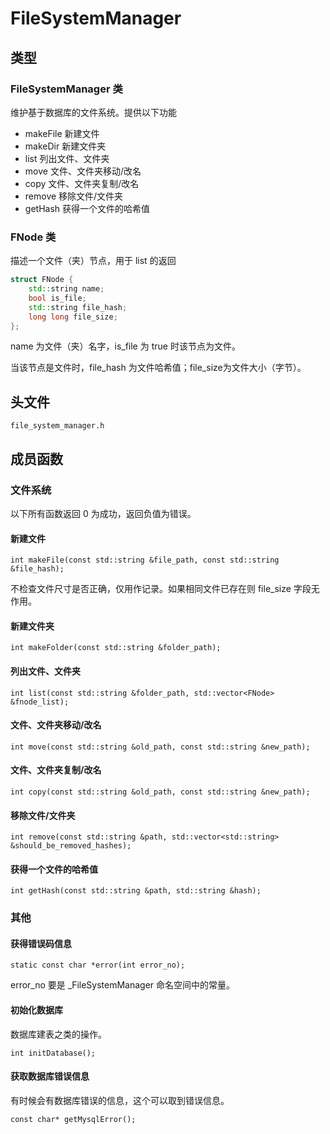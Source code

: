 # FileSystemManager

## 类型

### FileSystemManager 类

维护基于数据库的文件系统。提供以下功能

- makeFile 新建文件
- makeDir 新建文件夹
- list 列出文件、文件夹
- move 文件、文件夹移动/改名
- copy 文件、文件夹复制/改名
- remove 移除文件/文件夹
- getHash 获得一个文件的哈希值

### FNode 类

描述一个文件（夹）节点，用于 list 的返回

```c++
struct FNode {
	std::string name;
	bool is_file;
	std::string file_hash;
	long long file_size;
};
```

name 为文件（夹）名字，is_file 为 true 时该节点为文件。

当该节点是文件时，file_hash 为文件哈希值；file_size为文件大小（字节）。

## 头文件

`file_system_manager.h`

## 成员函数

### 文件系统

以下所有函数返回 0 为成功，返回负值为错误。

#### 新建文件

`int makeFile(const std::string &file_path, const std::string &file_hash);`

不检查文件尺寸是否正确，仅用作记录。如果相同文件已存在则 file_size 字段无作用。

#### 新建文件夹

`int makeFolder(const std::string &folder_path);`

#### 列出文件、文件夹

`int list(const std::string &folder_path, std::vector<FNode> &fnode_list);`

#### 文件、文件夹移动/改名

`int move(const std::string &old_path, const std::string &new_path);`

#### 文件、文件夹复制/改名

`int copy(const std::string &old_path, const std::string &new_path);`

#### 移除文件/文件夹

`int remove(const std::string &path, std::vector<std::string> &should_be_removed_hashes);`

#### 获得一个文件的哈希值

`int getHash(const std::string &path, std::string &hash);`

### 其他

#### 获得错误码信息

`static const char *error(int error_no);`

error_no 要是 _FileSystemManager 命名空间中的常量。

#### 初始化数据库

数据库建表之类的操作。

`int initDatabase();`

#### 获取数据库错误信息

有时候会有数据库错误的信息，这个可以取到错误信息。

`const char* getMysqlError();`